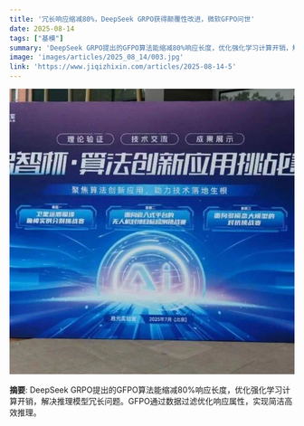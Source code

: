 ```yaml
---
title: '冗长响应缩减80%，DeepSeek GRPO获得颠覆性改进，微软GFPO问世'
date: 2025-08-14
tags: ["基模"]
summary: 'DeepSeek GRPO提出的GFPO算法能缩减80%响应长度，优化强化学习计算开销，解决推理模型冗长问题。GFPO通过数据过滤优化响应属性，实现简洁高效推理。'
image: 'images/articles/2025_08_14/003.jpg'
link: 'https://www.jiqizhixin.com/articles/2025-08-14-5'
---
```

![冗长响应缩减80%，DeepSeek GRPO获得颠覆性改进，微软GFPO问世](images/articles/2025_08_14/003.jpg)

**摘要**: DeepSeek GRPO提出的GFPO算法能缩减80%响应长度，优化强化学习计算开销，解决推理模型冗长问题。GFPO通过数据过滤优化响应属性，实现简洁高效推理。
